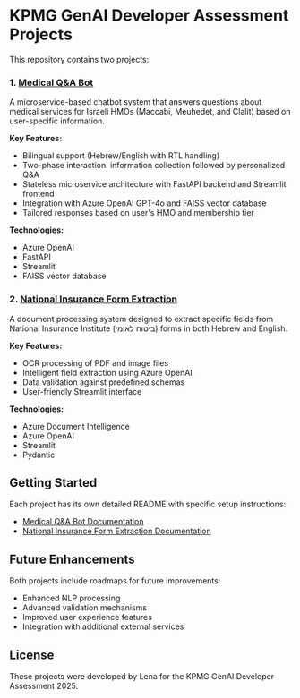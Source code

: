 # KPMG GenAI Developer Assessment Projects

This repository contains two projects:

### 1. [Medical Q&A Bot](./Medical_Q&A_Bot)

A microservice-based chatbot system that answers questions about medical services for Israeli HMOs (Maccabi, Meuhedet, and Clalit) based on user-specific information.

**Key Features:**
- Bilingual support (Hebrew/English with RTL handling)
- Two-phase interaction: information collection followed by personalized Q&A
- Stateless microservice architecture with FastAPI backend and Streamlit frontend
- Integration with Azure OpenAI GPT-4o and FAISS vector database
- Tailored responses based on user's HMO and membership tier

**Technologies:**
- Azure OpenAI
- FastAPI
- Streamlit
- FAISS vector database

### 2. [National Insurance Form Extraction](./Field_Extraction)

A document processing system designed to extract specific fields from National Insurance Institute (ביטוח לאומי) forms in both Hebrew and English.

**Key Features:**
- OCR processing of PDF and image files
- Intelligent field extraction using Azure OpenAI
- Data validation against predefined schemas
- User-friendly Streamlit interface

**Technologies:**
- Azure Document Intelligence
- Azure OpenAI
- Streamlit
- Pydantic

## Getting Started

Each project has its own detailed README with specific setup instructions:

- [Medical Q&A Bot Documentation](./Medical_Q&A_Bot/README.md)
- [National Insurance Form Extraction Documentation](./Field_Extraction/README.md)

## Future Enhancements

Both projects include roadmaps for future improvements:

- Enhanced NLP processing
- Advanced validation mechanisms
- Improved user experience features
- Integration with additional external services

## License

These projects were developed by Lena for the KPMG GenAI Developer Assessment 2025. 
